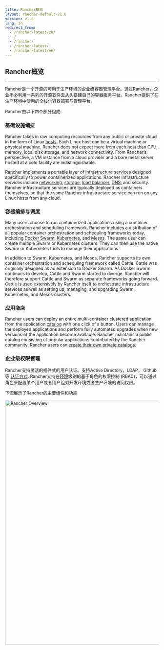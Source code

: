 ```yaml
---
title: Rancher概览
layout: rancher-default-v1.6
version: v1.6
lang: zh
redirect_from:
  - /rancher/latest/zh/
  - /
  - /rancher/
  - /rancher/latest/
  - /rancher/latest/en/
---
```


## Rancher概览
---

Rancher是一个开源的可用于生产环境的企业级容器管理平台。通过Rancher，企业不必利用一系列的开源软件去从头搭建自己的容器服务平台。Rancher提供了在生产环境中使用的全栈化容器部署与管理平台。

Rancher由以下四个部分组成:

### 基础设施编排

Rancher takes in raw computing resources from any public or private cloud in the form of Linux [hosts]({{site.baseurl}}/rancher/{{page.version}}/{{page.lang}}/hosts/). Each Linux host can be a virtual machine or physical machine. Rancher does not expect more from each host than CPU, memory, local disk storage, and network connectivity. From Rancher’s perspective, a VM instance from a cloud provider and a bare metal server hosted at a colo facility are indistinguishable.

Rancher implements a portable layer of [infrastructure services]({{site.baseurl}}/rancher/{{page.version}}/{{page.lang}}/rancher-services/) designed specifically to power containerized applications. Rancher infrastructure services include [networking]({{site.baseurl}}/rancher/{{page.version}}/{{page.lang}}/rancher-services/networking), [storage]({{site.baseurl}}/rancher/{{page.version}}/{{page.lang}}/rancher-services/storage-service/), [load balancer]({{site.baseurl}}/rancher/{{page.version}}/{{page.lang}}/rancher-services/load-balancer/), [DNS]({{site.baseurl}}/rancher/{{page.version}}/{{page.lang}}/rancher-services/dns-service/), and security. Rancher infrastructure services are typically deployed as containers themselves, so that the same Rancher infrastructure service can run on any Linux hosts from any cloud.

### 容器编排与调度

Many users choose to run containerized applications using a container orchestration and scheduling framework. Rancher includes a distribution of all popular container orchestration and scheduling frameworks today, including [Docker Swarm]({{site.baseurl}}/rancher/{{page.version}}/{{page.lang}}/swarm), [Kubernetes]({{site.baseurl}}/rancher/{{page.version}}/{{page.lang}}/kubernetes), and [Mesos]({{site.baseurl}}/rancher/{{page.version}}/{{page.lang}}/mesos/). The same user can create multiple Swarm or Kubernetes clusters. They can then use the native Swarm or Kubernetes tools to manage their applications.

In addition to Swarm, Kubernetes, and Mesos, Rancher supports its own container orchestration and scheduling framework called Cattle. Cattle was originally designed as an extension to Docker Swarm. As Docker Swarm continues to develop, Cattle and Swarm started to diverge. Rancher will therefore support Cattle and Swarm as separate frameworks going forward. Cattle is used extensively by Rancher itself to orchestrate infrastructure services as well as setting up, managing, and upgrading Swarm, Kubernetes, and Mesos clusters.

### 应用商店

Rancher users can deploy an entire multi-container clustered application from the application [catalog]({{site.baseurl}}/rancher/{{page.version}}/{{page.lang}}/catalog) with one click of a button. Users can manage the deployed applications and perform fully automated upgrades when new versions of the application become available. Rancher maintains a public catalog consisting of popular applications contributed by the Rancher community. Rancher users can [create their own private catalogs]({{site.baseurl}}/rancher/{{page.version}}/{{page.lang}}/catalog/private-catalog/).

### 企业级权限管理

Rancher支持灵活的插件式的用户认证。支持Active Directory，LDAP， Github等 [认证方式]({{site.baseurl}}/rancher/{{page.version}}/{{page.lang}}/configuration/access-control/). Rancher支持在[环境]({{site.baseurl}}/rancher/{{page.version}}/{{page.lang}}/environments/)级别的基于角色的权限控制 (RBAC)，可以通过角色来配置某个用户或者用户组对开发环境或者生产环境的访问权限。

下图展示了Rancher的主要组件和功能

<img src="{{site.baseurl}}/img/rancher/rancher_overview_2.png" width="800" alt="Rancher Overview">
